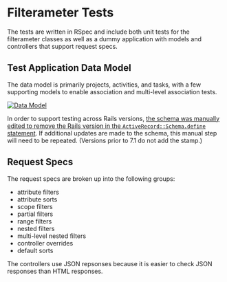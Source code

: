 # Filterameter Tests

The tests are written in RSpec and include both unit tests for the filterameter classes as well as a dummy application with models and controllers that support request specs.

## Test Application Data Model

The data model is primarily projects, activities, and tasks, with a few supporting models to enable association and multi-level association tests.

[![Data Model](https://yuml.me/diagram/scruffy;dir:LR/class/%5BProject%5D-%3E%5BActivity%5D,%20%5BActivity%5D-%3E%5BActivity%20Member%5D,%20%5BActivity%5D-%3E%5BTask%5D,%20%5BUser%5D-Activity%20Manager%3E%5BActivity%5D,%20%5BUser%5D-%3E%5BActivity%20Member%5D.svg)](https://yuml.me/diagram/scruffy;dir:LR/class/edit/%5BProject%5D-%3E%5BActivity%5D,%20%5BActivity%5D-%3E%5BActivity%20Member%5D,%20%5BActivity%5D-%3E%5BTask%5D,%20%5BUser%5D-Activity%20Manager%3E%5BActivity%5D,%20%5BUser%5D-%3E%5BActivity%20Member%5D)

In order to support testing across Rails versions, [the schema was manually edited to remove the Rails version in the `ActiveRecord::Schema.define` statement](https://github.com/RockSolt/filterameter/commit/742cfa91c30e640bff342740fb493176d9feb44e). If additional updates are made to the schema, this manual step will need to be repeated. (Versions prior to 7.1 do not add the stamp.)

## Request Specs

The request specs are broken up into the following groups:

- attribute filters
- attribute sorts
- scope filters
- partial filters
- range filters
- nested filters
- multi-level nested filters
- controller overrides
- default sorts

The controllers use JSON repsonses because it is easier to check JSON responses than HTML responses.
